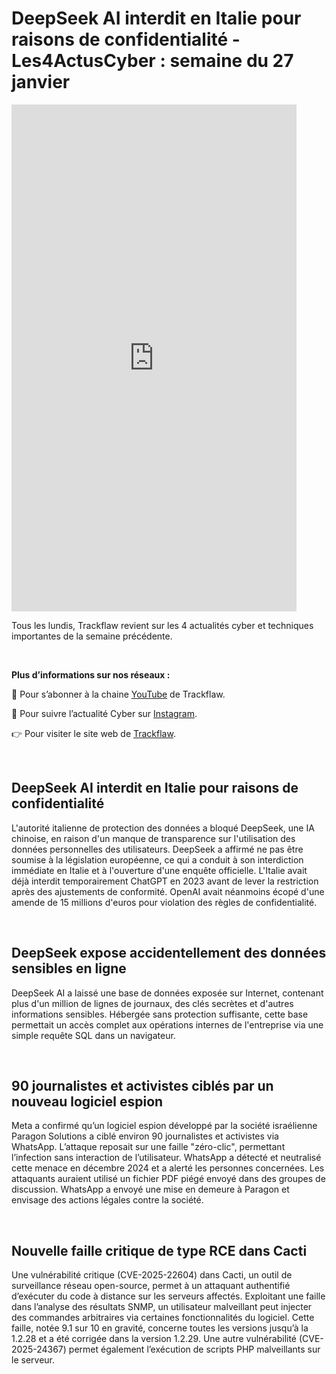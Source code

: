 # DeepSeek AI interdit en Italie pour raisons de confidentialité - Les4ActusCyber : semaine du 27 janvier

    
<div class="flex-container">
   <div class="flex-items">
   <iframe width="456" height="811" src="https://www.youtube.com/embed/AGj9Dt9YM8o" 
   title="DeepSeek AI interdit en Italie pour raisons de confidentialité - #Les4ActusCyber : semaine du 27 janvier" frameborder="0" allow="accelerometer; autoplay; clipboard-write; 
   encrypted-media; gyroscope; picture-in-picture; web-share" allowfullscreen></iframe>
   </div>

   <div class="flex-items">
      <p>Tous les lundis, Trackflaw revient sur les 4 actualités cyber et techniques importantes de la semaine précédente.</p>
      <br>
      <p><strong>Plus d’informations sur nos réseaux :</strong></p>
      <p>🔴 Pour s’abonner à la chaine <a href="https://www.youtube.com/@trackflaw" target="_blank" rel="noopener noreffer ">YouTube</a> de Trackflaw.</p>
      <p>📸 Pour suivre l’actualité Cyber sur <a href="https://www.instagram.com/trackflaw/" target="_blank" rel="noopener noreffer ">Instagram</a>.</p>
      <p>👉 Pour visiter le site web de <a href="https://trackflaw.com" target="_blank" rel="noopener noreffer ">Trackflaw</a>.</p>
   </div>
</div>

    
<br>

## DeepSeek AI interdit en Italie pour raisons de confidentialité


L'autorité italienne de protection des données a bloqué DeepSeek, une IA chinoise, en raison d'un manque de transparence sur l'utilisation des données personnelles des utilisateurs. DeepSeek a affirmé ne pas être soumise à la législation européenne, ce qui a conduit à son interdiction immédiate en Italie et à l'ouverture d'une enquête officielle.
L'Italie avait déjà interdit temporairement ChatGPT en 2023 avant de lever la restriction après des ajustements de conformité. OpenAI avait néanmoins écopé d'une amende de 15 millions d'euros pour violation des règles de confidentialité.


<br>

## DeepSeek expose accidentellement des données sensibles en ligne


DeepSeek AI a laissé une base de données exposée sur Internet, contenant plus d'un million de lignes de journaux, des clés secrètes et d'autres informations sensibles. 
Hébergée sans protection suffisante, cette base permettait un accès complet aux opérations internes de l'entreprise via une simple requête SQL dans un navigateur. 


<br>

## 90 journalistes et activistes ciblés par un nouveau logiciel espion


Meta a confirmé qu’un logiciel espion développé par la société israélienne Paragon Solutions a ciblé environ 90 journalistes et activistes via WhatsApp. L’attaque reposait sur une faille "zéro-clic", permettant l’infection sans interaction de l’utilisateur. WhatsApp a détecté et neutralisé cette menace en décembre 2024 et a alerté les personnes concernées.
Les attaquants auraient utilisé un fichier PDF piégé envoyé dans des groupes de discussion. WhatsApp a envoyé une mise en demeure à Paragon et envisage des actions légales contre la société.


<br>

## Nouvelle faille critique de type RCE dans Cacti


Une vulnérabilité critique (CVE-2025-22604) dans Cacti, un outil de surveillance réseau open-source, permet à un attaquant authentifié d’exécuter du code à distance sur les serveurs affectés. Exploitant une faille dans l’analyse des résultats SNMP, un utilisateur malveillant peut injecter des commandes arbitraires via certaines fonctionnalités du logiciel. 
Cette faille, notée 9.1 sur 10 en gravité, concerne toutes les versions jusqu’à la 1.2.28 et a été corrigée dans la version 1.2.29. Une autre vulnérabilité (CVE-2025-24367) permet également l’exécution de scripts PHP malveillants sur le serveur.


